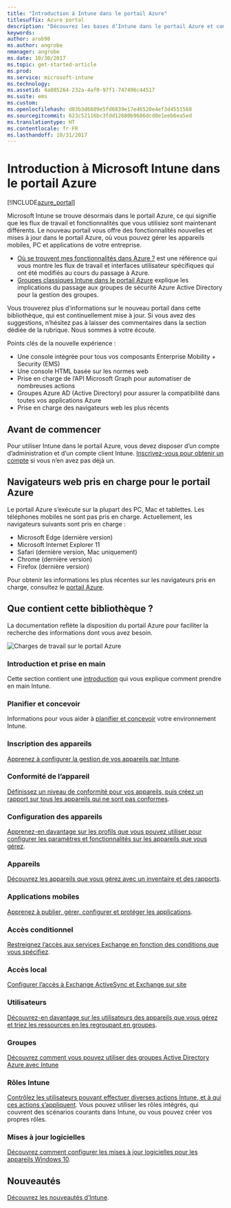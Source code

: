 ```yaml
---
title: "Introduction à Intune dans le portail Azure"
titlesuffix: Azure portal
description: "Découvrez les bases d’Intune dans le portail Azure et comment celui-ci peut vous aider à gérer vos appareils."
keywords: 
author: arob98
ms.author: angrobe
nmanager: angrobe
ms.date: 10/30/2017
ms.topic: get-started-article
ms.prod: 
ms.service: microsoft-intune
ms.technology: 
ms.assetid: 4a085264-232a-4af0-97f1-747496c44517
ms.suite: ems
ms.custom: 
ms.openlocfilehash: d83b3d6609e5fd6839e17e46520e4ef3d4551568
ms.sourcegitcommit: 623c52116bc3fdd12680b9686dcd0e1eeb6ea5ed
ms.translationtype: HT
ms.contentlocale: fr-FR
ms.lasthandoff: 10/31/2017
---
```

# <a name="introduction-to-microsoft-intune-in-the-azure-portal"></a>Introduction à Microsoft Intune dans le portail Azure


[!INCLUDE[azure_portal](./includes/azure_portal.md)]

Microsoft Intune se trouve désormais dans le portail Azure, ce qui signifie que les flux de travail et fonctionnalités que vous utilisiez sont maintenant différents.
Le nouveau portail vous offre des fonctionnalités nouvelles et mises à jour dans le portail Azure, où vous pouvez gérer les appareils mobiles, PC et applications de votre entreprise.

* [Où se trouvent mes fonctionnalités dans Azure ?](ui-changes.md) est une référence qui vous montre les flux de travail et interfaces utilisateur spécifiques qui ont été modifiés au cours du passage à Azure.
* [Groupes classiques Intune dans le portail Azure](groups-get-started.md) explique les implications du passage aux groupes de sécurité Azure Active Directory pour la gestion des groupes.




Vous trouverez plus d’informations sur le nouveau portail dans cette bibliothèque, qui est continuellement mise à jour. Si vous avez des suggestions, n’hésitez pas à laisser des commentaires dans la section dédiée de la rubrique. Nous sommes à votre écoute.

Points clés de la nouvelle expérience :

- Une console intégrée pour tous vos composants Enterprise Mobility + Security (EMS)
- Une console HTML basée sur les normes web
- Prise en charge de l’API Microsoft Graph pour automatiser de nombreuses actions
- Groupes Azure AD (Active Directory) pour assurer la compatibilité dans toutes vos applications Azure
- Prise en charge des navigateurs web les plus récents

## <a name="before-you-start"></a>Avant de commencer

Pour utiliser Intune dans le portail Azure, vous devez disposer d’un compte d’administration et d’un compte client Intune. [Inscrivez-vous pour obtenir un compte](https://portal.office.com/Signup/Signup.aspx?OfferId=40BE278A-DFD1-470a-9EF7-9F2596EA7FF9&dl=INTUNE_A&ali=1#0%20) si vous n’en avez pas déjà un.

## <a name="supported-web-browsers-for-the-azure-portal"></a>Navigateurs web pris en charge pour le portail Azure

Le portail Azure s’exécute sur la plupart des PC, Mac et tablettes. Les téléphones mobiles ne sont pas pris en charge.
Actuellement, les navigateurs suivants sont pris en charge :

- Microsoft Edge (dernière version)
- Microsoft Internet Explorer 11
- Safari (dernière version, Mac uniquement)
- Chrome (dernière version)
- Firefox (dernière version)

Pour obtenir les informations les plus récentes sur les navigateurs pris en charge, consultez le [portail Azure](https://docs.microsoft.com/azure/azure-preview-portal-supported-browsers-devices).

## <a name="whats-in-this-library"></a>Que contient cette bibliothèque ?

La documentation reflète la disposition du portail Azure pour faciliter la recherche des informations dont vous avez besoin.

![Charges de travail sur le portail Azure](./media/azure-portal-workloads.png)

### <a name="introduction-and-get-started"></a>Introduction et prise en main
Cette section contient une [introduction](introduction-intune.md) qui vous explique comment prendre en main Intune.
### <a name="plan-and-design"></a>Planifier et concevoir
Informations pour vous aider à [planifier et concevoir](/intune-classic/plan-design/introduction) votre environnement Intune.
### <a name="device-enrollment"></a>Inscription des appareils
[Apprenez à configurer la gestion de vos appareils par Intune](device-enrollment.md).
### <a name="device-compliance"></a>Conformité de l’appareil
[Définissez un niveau de conformité pour vos appareils, puis créez un rapport sur tous les appareils qui ne sont pas conformes](device-compliance.md).
### <a name="device-configuration"></a>Configuration des appareils
[Apprenez-en davantage sur les profils que vous pouvez utiliser pour configurer les paramètres et fonctionnalités sur les appareils que vous gérez](device-profiles.md).
### <a name="devices"></a>Appareils
[Découvrez les appareils que vous gérez avec un inventaire et des rapports](device-management.md).
### <a name="mobile-apps"></a>Applications mobiles
[Apprenez à publier, gérer, configurer et protéger les applications](app-management.md).
### <a name="conditional-access"></a>Accès conditionnel
[Restreignez l’accès aux services Exchange en fonction des conditions que vous spécifiez](conditional-access.md).
### <a name="on-premises-access"></a>Accès local
[Configurer l’accès à Exchange ActiveSync et Exchange sur site](/intune-classic/deploy-use/mobile-device-management-with-exchange-activesync-and-microsoft-intune)
### <a name="users"></a>Utilisateurs
[Découvrez-en davantage sur les utilisateurs des appareils que vous gérez et triez les ressources en les regroupant en groupes](users-add.md).
### <a name="groups"></a>Groupes
[Découvrez comment vous pouvez utiliser des groupes Active Directory Azure avec Intune](groups-get-started.md)
### <a name="intune-roles"></a>Rôles Intune
[Contrôlez les utilisateurs pouvant effectuer diverses actions Intune, et à qui ces actions s’appliquent](role-based-access-control.md). Vous pouvez utiliser les rôles intégrés, qui couvrent des scénarios courants dans Intune, ou vous pouvez créer vos propres rôles.
### <a name="software-updates"></a>Mises à jour logicielles
[Découvrez comment configurer les mises à jour logicielles pour les appareils Windows 10](windows-update-for-business-configure.md).



## <a name="whats-new"></a>Nouveautés

[Découvrez les nouveautés d’Intune](whats-new.md).
